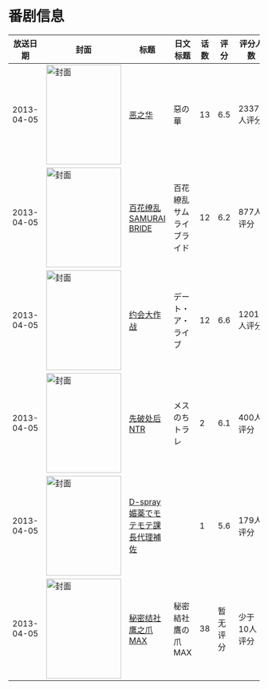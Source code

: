 # 番剧信息

|放送日期|封面|标题|日文标题|话数|评分|评分人数|
|---|---|---|---|---|---|---|
|2013-04-05|<img src="//lain.bgm.tv/pic/cover/c/39/18/46307_17Zzm.jpg" alt="封面" style="width:150px;height:200px;object-fit:cover;">|[恶之华](https://bangumi.tv/subject/46307)|惡の華|13|6.5|2337人评分|
|2013-04-05|<img src="//lain.bgm.tv/pic/cover/c/af/bc/48055_sI90L.jpg" alt="封面" style="width:150px;height:200px;object-fit:cover;">|[百花缭乱 SAMURAI BRIDE](https://bangumi.tv/subject/48055)|百花繚乱 サムライブライド|12|6.2|877人评分|
|2013-04-05|<img src="//lain.bgm.tv/pic/cover/c/99/08/49131_CIPjC.jpg" alt="封面" style="width:150px;height:200px;object-fit:cover;">|[约会大作战](https://bangumi.tv/subject/49131)|デート・ア・ライブ|12|6.6|12014人评分|
|2013-04-05|<img src="/img/no_icon_subject.png" alt="封面" style="width:150px;height:200px;object-fit:cover;">|[先破处后NTR](https://bangumi.tv/subject/72710)|メスのちトラレ|2|6.1|400人评分|
|2013-04-05|<img src="/img/no_icon_subject.png" alt="封面" style="width:150px;height:200px;object-fit:cover;">|[D-spray 媚薬でモテモテ課長代理補佐](https://bangumi.tv/subject/76043)||1|5.6|179人评分|
|2013-04-05|<img src="//lain.bgm.tv/pic/cover/c/72/3b/232975_KtRFB.jpg" alt="封面" style="width:150px;height:200px;object-fit:cover;">|[秘密结社 鹰之爪 MAX](https://bangumi.tv/subject/232975)|秘密結社鷹の爪 MAX|38|暂无评分|少于10人评分|
